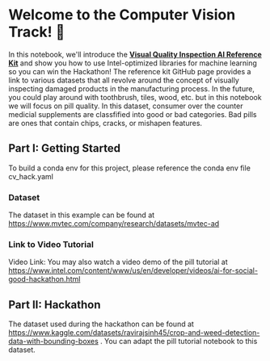 
# Welcome to the Computer Vision Track! 🚀

In this notebook, we'll introduce the <b>[Visual Quality Inspection AI Reference Kit](https://github.com/oneapi-src/visual-quality-inspection)</b> and show you how to use Intel-optimized libraries for machine learning so you can win the Hackathon! The reference kit GitHub page provides a link to various datasets that all revolve around the concept of visually inspecting damaged products in the manufacturing process. In the future, you could play around with toothbrush, tiles, wood, etc. but in this notebook we will focus on pill quality. In this dataset, consumer over the counter medicial supplements are classfified into good or bad categories. Bad pills are ones that contain chips, cracks, or mishapen features. 

## Part I: Getting Started

To build a conda env for this project, please reference the conda env file cv_hack.yaml

### Dataset

The dataset in this example can be found at https://www.mvtec.com/company/research/datasets/mvtec-ad

### Link to Video Tutorial 

Video Link: You may also watch a video demo of the pill tutorial at https://www.intel.com/content/www/us/en/developer/videos/ai-for-social-good-hackathon.html

## Part II: Hackathon

The dataset used during the hackathon can be found at https://www.kaggle.com/datasets/ravirajsinh45/crop-and-weed-detection-data-with-bounding-boxes . You can adapt the pill tutorial notebook to this dataset. 
